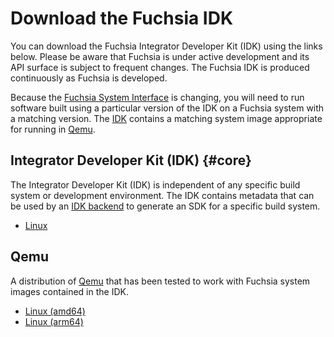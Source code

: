 # Download the Fuchsia IDK

You can download the Fuchsia Integrator Developer Kit (IDK) using the links below. Please be aware that
Fuchsia is under active development and its API surface is subject to frequent
changes. The Fuchsia IDK is produced continuously as Fuchsia is developed.

Because the [Fuchsia System Interface](/docs/concepts/packages/system.md) is changing, you will
need to run software built using a particular version of the IDK on a Fuchsia
system with a matching version. The [IDK](#core) contains a matching system
image appropriate for running in [Qemu](#qemu).

## Integrator Developer Kit (IDK) {#core}

The Integrator Developer Kit (IDK) is independent of any specific build system or development environment.
The IDK contains metadata that can be used by an [IDK backend](README.md#backend) to
generate an SDK for a specific build system.

* [Linux](https://chrome-infra-packages.appspot.com/p/fuchsia/sdk/core/linux-amd64/+/latest)

## Qemu

A distribution of [Qemu](https://www.qemu.org/) that has been tested to work
with Fuchsia system images contained in the IDK.

* [Linux (amd64)](https://chrome-infra-packages.appspot.com/p/fuchsia/qemu/linux-amd64/+/latest)
* [Linux (arm64)](https://chrome-infra-packages.appspot.com/p/fuchsia/qemu/linux-arm64/+/latest)